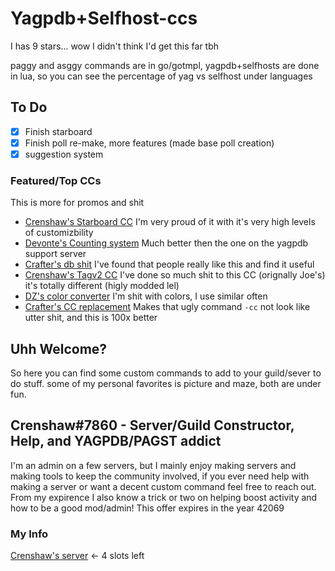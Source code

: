 # Yagpdb+Selfhost-ccs
I has 9 stars... wow I didn't think I'd get this far tbh

paggy and asggy commands are in go/gotmpl, yagpdb+selfhosts are done in lua, so you can see the percentage of yag vs selfhost under languages 

## To Do
- [x] Finish starboard
- [x] Finish poll re-make, more features (made base poll creation)
- [x] suggestion system

### Featured/Top CCs
This is more for promos and shit
- [Crenshaw's Starboard CC](https://github.com/Crenshaw1312/Yagpdb-ccs/tree/master/Fun/starboard)
I'm very proud of it with it's very high levels of customizbility
- [Devonte's Counting system](https://github.com/NaruDevnote/yagpdb-ccs/tree/master/counting)
Much better then the one on the yagpdb support server
- [Crafter's db shit](https://github.com/TheHDCrafter/yagpdb-cc/tree/master/Crafter's%20db%20shit)
I've found that people really like this and find it useful
- [Crenshaw's Tagv2 CC](https://github.com/Crenshaw1312/Yagpdb-ccs/blob/master/Utility/tagV2.cc.lua)
I've done so much shit to this CC (orignally Joe's) it's totally different (higly modded lel)
- [DZ's color converter](https://github.com/DZ-TM/Yagpdb.xyz/tree/master/Commands/hexDecimal)
I'm shit with colors, I use similar often
- [Crafter's CC replacement](https://github.com/TheHDCrafter/yagpdb-cc/tree/master/CustomCommands%20Replacement)
Makes that ugly command `-cc` not look like utter shit, and this is 100x better

## Uhh Welcome?
So here you can find some custom commands to add to your guild/sever to do stuff.
some of my personal favorites is picture and maze, both are under fun.

## Crenshaw#7860 - Server/Guild Constructor, Help, and YAGPDB/PAGST addict
I'm an admin on a few servers, but I mainly enjoy making servers and making tools to keep the community involved,
if you ever need help with making a server or want a decent custom command feel free to reach out.
From my expirence I also know a trick or two on helping boost activity and how to be a good mod/admin!
This offer expires in the year 42069

### My Info
[Crenshaw's server](https://discord.gg/EAvNyp4usR) <- 4 slots left
